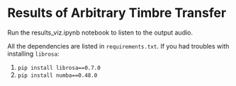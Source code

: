 # Results of Arbitrary Timbre Transfer

Run the results_viz.ipynb notebook to listen to the output audio.

All the dependencies are listed in `requirements.txt`. If you had troubles with installing `librosa`:

1. `pip install librosa==0.7.0`
2. `pip install numba==0.48.0`
